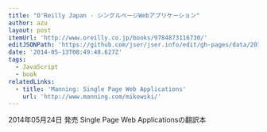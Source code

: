 ```yaml
---
title: "O'Reilly Japan - シングルページWebアプリケーション"
author: azu
layout: post
itemUrl: 'http://www.oreilly.co.jp/books/9784873116730/'
editJSONPath: 'https://github.com/jser/jser.info/edit/gh-pages/data/2014/05/index.json'
date: '2014-05-13T08:49:48.627Z'
tags:
  - JavaScript
  - book
relatedLinks:
  - title: 'Manning: Single Page Web Applications'
    url: 'http://www.manning.com/mikowski/'
---
```

2014年05月24日 発売
Single Page Web Applicationsの翻訳本

